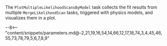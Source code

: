 The `PlotMultipleLikelihoodScansByModel` task collects the fit results from multiple `MergeLikelihoodScan` tasks, triggered with physics models, and visualizes them in a plot.

<div class="dhi_parameter_table">

--8<-- "content/snippets/parameters.md@-2,21,19,16,54,14,66,12,17,18,74,3,4,45,46,55,73,78,79,5,6,7,8,9"

</div>
